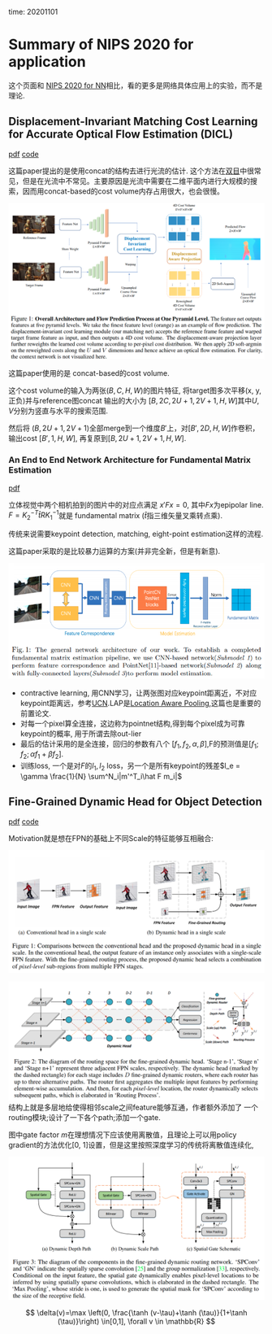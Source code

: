 time: 20201101

# Summary of NIPS 2020 for application

这个页面和 [NIPS 2020 for NN](../../The_theory/NIPS2020_networks.md)相比，看的更多是网络具体应用上的实验，而不是理论.


## Displacement-Invariant Matching Cost Learning for Accurate Optical Flow Estimation (DICL)

[pdf](https://arxiv.org/pdf/2010.14851.pdf) [code](https://github.com/jytime/DICL-Flow)

这篇paper提出的是使用concat的结构去进行光流的估计. 这个方法在[双目](Collections_StereoMatching_KITTI.md)中很常见，但是在光流中不常见。主要原因是光流中需要在二维平面内进行大规模的搜索，因而用concat-based的cost volume内存占用很大，也会很慢。

![image](res/DICL_arch.png)

这篇paper使用的是 concat-based的cost volume.

这个cost volume的输入为两张$(B, C, H, W)$的图片特征, 将target图多次平移(x, y, 正负)并与reference图concat 输出的大小为 $[B, 2C, 2U+1, 2V+1, H, W]$其中$U, V$分别为竖直与水平的搜索范围.

然后将 $(B, 2U+1, 2V+1)$全部merge到一个维度$B'$上，对$[B', 2D, H, W]$作卷积，输出cost $[B', 1, H, W]$, 再复原到$[B, 2U+1, 2V+1, H, W]$.

###  An End to End Network Architecture for Fundamental Matrix Estimation

[pdf](https://arxiv.org/pdf/2010.15528.pdf)

立体视觉中两个相机拍到的图片中的对应点满足 $x'Fx = 0$, 其中$Fx$为epipolar line. $F=K_2^{-T}\hat tRK_1^{-1}$就是 fundamental matrix ($\hat t$指三维矢量叉乘转点乘).

传统来说需要keypoint detection, matching, eight-point estimation这样的流程.

这篇paper采取的是比较暴力运算的方案(并非完全新，但是有新意).

![image](res/e2e_fundamental.png)

- contractive learning, 用CNN学习，让两张图对应keypoint距离近，不对应keypoint距离远，参考[UCN](https://arxiv.org/pdf/1606.03558.pdf).LAP是[Location Aware Pooling](https://arxiv.org/pdf/1810.01575.pdf),这篇也是重要的前置论文.
- 对每一个pixel算全连接，这边称为pointnet结构,得到每个pixel成为可靠keypoint的概率, 用于所谓去除out-lier
- 最后的估计采用的是全连接，回归的参数有八个 $[f_1, f_2, \alpha, \beta]$,F的预测值是$[f_1; f_2; \alpha f_1 + \beta f_2]$.
- 训练loss, 一个是对$F$的$l_1, l_2$ loss，另一个是所有keypoint的残差$l_e = \gamma \frac{1}{N} \sum^N_i|m'^T_i\hat F m_i|$

## Fine-Grained Dynamic Head for Object Detection

[pdf](https://papers.nips.cc/paper/2020/file/7f6caf1f0ba788cd7953d817724c2b6e-Paper.pdf) [code](https://github.com/StevenGrove/DynamicHead)

Motivation就是想在FPN的基础上不同Scale的特征能够互相融合:

![image](res/DynamicHead_motivation.png)

![image](res/dynamichead_arch.png)
结构上就是多层地给使得相邻scale之间feature能够互通，作者额外添加了 一个routing模块;设计了一下各个path;添加一个gate.

图中gate factor $m$在理想情况下应该使用离散值，且理论上可以用policy gradient的方法优化[0, 1]设置，但是这里按照深度学习的传统将离散值连续化, 

![image](res/dynamic_head_stru.png)

$$
\delta(v)=\max \left(0, \frac{\tanh (v-\tau)+\tanh (\tau)}{1+\tanh (\tau)}\right) \in[0,1], \forall v \in \mathbb{R}
$$


